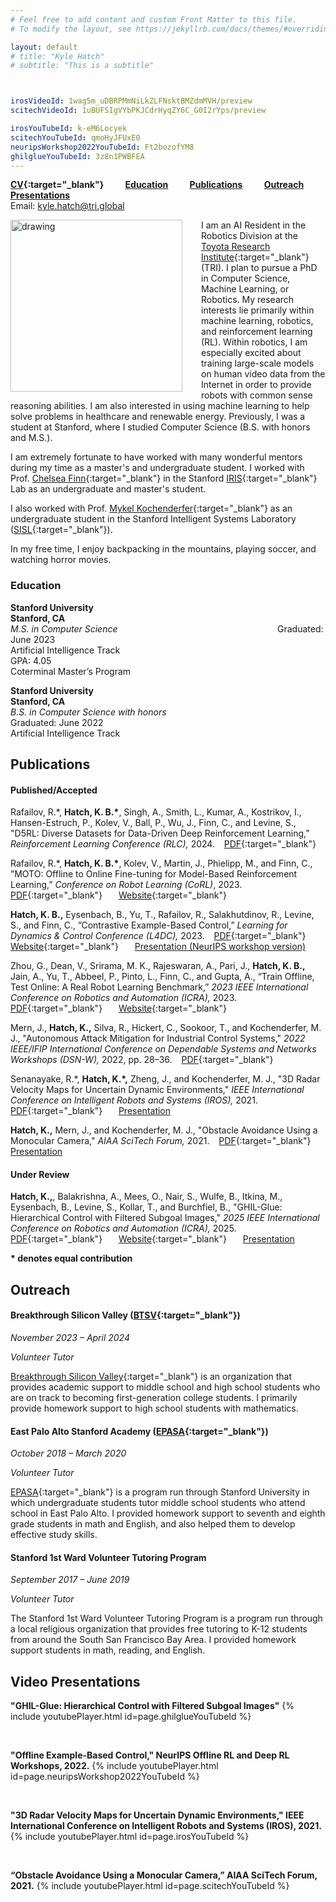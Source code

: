 ```yaml
---
# Feel free to add content and custom Front Matter to this file.
# To modify the layout, see https://jekyllrb.com/docs/themes/#overriding-theme-defaults

layout: default
# title: "Kyle Hatch"
# subtitle: "This is a subtitle"



irosVideoId: 1wag5m_uDBRPMmNiLkZLFNsktBMZdmMVH/preview
scitechVideoId: 1uBUFSIgVYbPKJCdrHyqZY6C_G0I2rYps/preview

irosYouTubeId: k-eM6Locyek
scitechYouTubeId: qmoHyJFUxE0
neuripsWorkshop2022YouTubeId: Ft2bozofYM8
ghilglueYouTubeId: 3z8n1PWBFEA
---
```



<!-- **[Research](#Research) &ensp; &ensp; [Education](#Education) &ensp; &ensp; [CV](./files/Kyle_Hatch_CV_October_2023.pdf){:target="_blank"} &ensp; &ensp;  [Publications](#Publications) &ensp; &ensp; [Presentations](#Presentations) &ensp; &ensp; [Outreach](#Volunteer)**  -->
 **[CV](./files/Kyle_Hatch_CV_October_2024.pdf){:target="_blank"} &ensp; &ensp; &ensp; [Education](#Education) &ensp; &ensp; &ensp; [Publications](#Publications) &ensp; &ensp; &ensp; [Outreach](#Volunteer) &ensp; &ensp; &ensp; [Presentations](#Presentations)**  
 Email: [kyle.hatch@tri.global](mailto:kyle.hatch@tri.global)  

<!-- **[CV](./files/Kyle_Hatch_CV_October_2023.pdf){:target="_blank"} &ensp; [Education](#Education) &ensp; [Publications](#Publications) &ensp; [Outreach](#Volunteer) &ensp; [Presentations](#Presentations) &ensp; [kyle.hatch@tri.global](mailto:kyle.hatch@tri.global)**   -->
 

<img src="./files/j_tree_portrait_clipped_small.png" alt="drawing" align="left" width="275" style="margin: 0px 30px 0px 0px;" />


I am an AI Resident in the Robotics Division at the [Toyota Research Institute](https://www.tri.global/){:target="_blank"} (TRI). 
I plan to pursue a PhD in Computer Science, Machine Learning, or Robotics. 
My research interests lie primarily within machine learning, robotics, and reinforcement learning (RL). 
Within robotics, I am especially excited about training large-scale models on human video data from the Internet in order to provide robots with common sense reasoning abilities.
I am also interested in using machine learning to help solve problems in healthcare and renewable energy. 
Previously, I was a student at Stanford, where I studied Computer Science (B.S. with honors and M.S.).




<!-- I am especially excited about exploring solutions to the following questions:
How can we leverage foundation models that can reason about both visual and language information for robot learning?
How can we utilize video data--which exists on a massive scale on the Internet but does not contain action labels--for training robot policies?
Can we use goal-conditioned/self-supervised RL to learn from random play data or autonomously collected robot data?  -->

I am extremely fortunate to have worked with many wonderful mentors during my time as a master's and undergraduate student. I worked with Prof. [Chelsea Finn](https://ai.stanford.edu/~cbfinn/){:target="_blank"} in the Stanford [IRIS](https://irislab.stanford.edu/){:target="_blank"} Lab as an undergraduate and master's student. 
<!-- As a master's student, I also worked with Prof. [Ben Eysenbach](https://ben-eysenbach.github.io/){:target="_blank"}. -->
I also worked with Prof. [Mykel Kochenderfer](https://mykel.kochenderfer.com/){:target="_blank"} as an undergraduate student in the Stanford Intelligent Systems Laboratory ([SISL](https://sisl.stanford.edu/){:target="_blank"}).
<!-- , and also completed a research internship at the Johns Hopkins University Applied Physics Laboratory ([APL](https://www.jhuapl.edu/){:target="_blank"}). -->


In my free time, I enjoy backpacking in the mountains, playing soccer, and watching horror movies. 

<a name="Education"> </a>
### Education  

**Stanford University**
&ensp; &ensp; &ensp; &ensp; &ensp; &ensp; &ensp; &ensp; &ensp; &ensp; &ensp; &ensp; &ensp; &ensp; &ensp; &ensp; &ensp; &ensp; &ensp; &ensp; &ensp; &ensp; &ensp; &ensp; &ensp; &ensp; &ensp; &ensp; &ensp; &ensp; &ensp;
**Stanford, CA**  
*M.S. in Computer Science*
&ensp; &ensp; &ensp; &ensp; &ensp; &ensp; &ensp; &ensp; &ensp; &ensp; &ensp; &ensp; &ensp; &ensp; &ensp; &ensp; &ensp; &ensp; &ensp; &ensp; &ensp; &ensp; &ensp;
Graduated: June 2023   
Artificial Intelligence Track
&ensp; &ensp; &ensp; &ensp; &ensp; &ensp; &ensp; &ensp; &ensp; &ensp; &ensp; &ensp; &ensp; &ensp; &ensp; &ensp; &ensp; &ensp; &ensp; &ensp; &ensp; &ensp; &ensp; &ensp; &ensp; &ensp; &ensp; &ensp; &ensp; &ensp;
GPA: 4.05   
Coterminal Master’s Program  

**Stanford University**
&ensp; &ensp; &ensp; &ensp; &ensp; &ensp; &ensp; &ensp; &ensp; &ensp; &ensp; &ensp; &ensp; &ensp; &ensp; &ensp; &ensp; &ensp; &ensp; &ensp; &ensp; &ensp; &ensp; &ensp; &ensp; &ensp; &ensp; &ensp; &ensp; &ensp; &ensp;
**Stanford, CA**  
*B.S. in Computer Science with honors*&ensp; &ensp; &ensp; &ensp; &ensp; &ensp; &ensp; &ensp; &ensp; &ensp; &ensp; &ensp; &ensp; &ensp; &ensp; &ensp; &nbsp;
Graduated: June 2022   
Artificial Intelligence Track
<!-- &ensp; &ensp; &ensp; &ensp; &ensp; &ensp; &ensp; &ensp; &ensp; &ensp; &ensp; &ensp; &ensp; &ensp; &ensp; &ensp; &ensp; &ensp; &ensp; &ensp; &ensp; &ensp; &ensp; &ensp; &ensp; &ensp; &ensp; &ensp; &ensp; &ensp;
GPA: 4.05    -->   


<a name="Publications"> </a>
## Publications

#### Published/Accepted

<a name="d5rl"> </a>
Rafailov, R.\*, **Hatch, K. B.\***, Singh, A., Smith, L., Kumar, A., Kostrikov, I., Hansen-Estruch, P., Kolev, V.,
Ball, P., Wu, J., Finn, C., and Levine, S., "D5RL: Diverse Datasets for Data-Driven Deep Reinforcement
Learning,” *Reinforcement Learning Conference (RLC),* 2024. &ensp; [PDF](https://rlj.cs.umass.edu/2024/papers/RLJ_RLC_2024_305.pdf){:target="_blank"}

<a name="moto"> </a>
Rafailov, R.\*, **Hatch, K. B.\***, Kolev, V., Martin, J., Phielipp, M., and Finn, C., ”MOTO: Offline to Online
Fine-tuning for Model-Based Reinforcement Learning,” *Conference on Robot Learning (CoRL)*, 2023. &ensp; [PDF](https://arxiv.org/abs/2401.03306){:target="_blank"} &ensp; &ensp; [Website](https://sites.google.com/view/mo2o){:target="_blank"}

<a name="laeo"> </a>
**Hatch, K. B.,** Eysenbach, B., Yu, T., Rafailov, R., Salakhutdinov, R., Levine, S., and Finn, C., ”Contrastive
Example-Based Control,” *Learning for Dynamics & Control Conference (L4DC),* 2023. &ensp; [PDF](https://arxiv.org/abs/2307.13101){:target="_blank"} &ensp; &ensp; [Website](https://sites.google.com/view/laeo-rl){:target="_blank"} &ensp; &ensp; [Presentation (NeurIPS workshop version)](#laeo_neurips_video) 

Zhou, G., Dean, V., Srirama, M. K., Rajeswaran, A., Pari, J., **Hatch, K. B.,** Jain, A., Yu, T., Abbeel, P., Pinto, L., Finn, C., and Gupta, A., “Train Offline, Test Online: A Real Robot Learning Benchmark,” *2023 IEEE International Conference on Robotics and Automation (ICRA),* 2023. &ensp; [PDF](https://arxiv.org/abs/2306.00942){:target="_blank"} &ensp; &ensp;  [Website](https://toto-benchmark.org/){:target="_blank"} 

<a name="apl_paper"> </a>
Mern, J., **Hatch, K.,** Silva, R., Hickert, C., Sookoor, T., and Kochenderfer, M. J., "Autonomous Attack Mitigation for Industrial Control Systems," *2022 IEEE/IFIP International Conference on Dependable Systems and Networks Workshops (DSN-W),* 2022, pp. 28–36.
&ensp; [PDF](https://arxiv.org/abs/2111.02445){:target="_blank"}

<a name="iros_paper"> </a>
Senanayake, R.\*, **Hatch, K.\*,** Zheng, J., and Kochenderfer, M. J., "3D Radar Velocity Maps for Uncertain Dynamic Environments," *IEEE International Conference on Intelligent Robots and Systems (IROS),* 2021. &ensp; [PDF](https://arxiv.org/abs/2107.11039){:target="_blank"} &ensp; &ensp; [Presentation](#iros_video)

<a name="scitech_paper"> </a>
**Hatch, K.,** Mern, J., and Kochenderfer, M. J., "Obstacle Avoidance Using a Monocular Camera," *AIAA SciTech Forum,* 2021. &ensp; [PDF](https://arxiv.org/abs/2012.01608){:target="_blank"} &ensp; &ensp; [Presentation](#scitech_video)

#### Under Review

<a name="ghilglue"> </a>
**Hatch, K.,**, Balakrishna, A., Mees, O., Nair, S., Wulfe, B., Itkina, M., Eysenbach, B., Levine, S., Kollar, T., and Burchfiel, B., "GHIL-Glue: Hierarchical Control with Filtered Subgoal Images," *2025 IEEE International Conference on Robotics and Automation (ICRA),* 2025. &ensp; [PDF](https://arxiv.org/abs/2410.20018){:target="_blank"} &ensp; &ensp; [Website](https://ghil-glue.github.io/){:target="_blank"} &ensp; &ensp; [Presentation](#ghilglue_video) 



**\* denotes equal contribution**


<!-- <a name="Research"> </a>
## Research

At TRI, I am researching how to leverage Internet scale video data for robot learning. Videos of humans interacting with objects are available on a massive scale on the Internet, but this type of data does not contain the action labels needed to directly train a robot policy. In order to utilize this data, I am developing a hierarchical imitation learning-based approach that trains a high-level policy on action-free video data to output subgoals, which can then be reached by a low-level robot policy.


Prior to starting at TRI, I was a master's student in the Computer Science Department at Stanford University and conducted research under Prof. [Chelsea Finn](https://ai.stanford.edu/~cbfinn/){:target="_blank"} in the Stanford [IRIS](https://irislab.stanford.edu/){:target="_blank"} Lab. In Prof. Finn's group, my research focused on addressing three key limitations in scaling offline RL methods to realistic robot applications: 1) learning from play data/autonomously collected robot data without reward labels 2) pretraining on offline data and then finetuning online 3) and developing realistic simulated benchmarks. I published three first/co-first author papers on this research: 

1. [D5RL](#d5rl): a simulated robotics benchmark to evaluate offline RL methods on visually diverse, realistic simulated robotics tasks. Co-first author on paper under review at the International Conference on Learning Representations (ICLR) 2024.
2. [MOTO](#moto): a model-based RL method designed for efficient offline-to-online finetuning for vision-based manipulation tasks. Co-first author on paper in the Conference on Robot Learning (CoRL) 2023.
3. [LAEO](#laeo): an offline reinforcement learning method using contrastive learning for data without reward labels. First author on paper in the Learning for Dynamics & Control Conference (L4DC) 2023.

As an undergraduate student, I worked on research under Prof. [Mykel Kochenderfer](https://mykel.kochenderfer.com/){:target="_blank"} in the Stanford Intelligent Systems Laboratory ([SISL](https://sisl.stanford.edu/){:target="_blank"}). I also interned at the Johns Hopkins University Applied Physics Laboratory ([APL](https://www.jhuapl.edu/){:target="_blank"}). My research focused on using machine learning and RL techniques to improve collision avoidance in autonomous vehicles and UAVs, as well as using RL to autonomously mitigate cybersecurity threats. I published two first/co-first author papers and one second author paper on this research. 
1. A [method](#iros_paper) to learn 3D velocity maps from radar data for use by autonomous vehicles. Co-first author on paper in the IEEE International Conference on Intelligent Robots and Systems (IROS) 2021.
2. A [collision avoidance system](#scitech_paper) for autonomous drones using monocular vision and deep reinforcement learning. First author on paper in the American Institute of Aeronautics and Astronautics (AIAA) SciTech Forum 2021.
3. An [RL-based method](#apl_paper) for autonomously responding to cybersecurity threats on industrial control systems. Second author on paper in the International Conference on Dependable Systems and Networks (DSN’22), 2022. -->

<a name="Volunteer"> </a>
## Outreach

#### Breakthrough Silicon Valley ([BTSV](https://breakthroughsv.org){:target="_blank"})
*November 2023 – April 2024*

*Volunteer Tutor*


[Breakthrough Silicon Valley](https://breakthroughsv.org){:target="_blank"} is an organization that provides academic support to middle school and high school students who are on track to becoming first-generation college students. I primarily provide homework support to high school students with mathematics.


#### East Palo Alto Stanford Academy ([EPASA](https://haas.stanford.edu/student-programs/education-partnerships/east-palo-alto-stanford-academy-epasa){:target="_blank"})
*October 2018 – March 2020*

*Volunteer Tutor*


[EPASA](https://haas.stanford.edu/student-programs/education-partnerships/east-palo-alto-stanford-academy-epasa){:target="_blank"} is a program run through Stanford University in which undergraduate students tutor middle school students who attend school in East Palo Alto.
I provided homework support to seventh and eighth grade students in math and English, and also helped them to develop effective study skills.

#### Stanford 1st Ward Volunteer Tutoring Program
*September 2017 – June 2019*

*Volunteer Tutor*

The Stanford 1st Ward Volunteer Tutoring Program is a program run through a local religious organization that provides free tutoring to K-12 students from around the South San Francisco Bay Area.
I provided homework support students in math, reading, and English.


<a name="Presentations"> </a>
## Video Presentations

<!-- <details open>
  <summary>Collapse</summary> -->


<a name="ghilglue_video"> </a>
**"GHIL-Glue: Hierarchical Control with Filtered Subgoal Images"**
{% include youtubePlayer.html id=page.ghilglueYouTubeId %}

&nbsp;
&nbsp;
&nbsp;

<a name="laeo_neurips_video"> </a>
**"Offline Example-Based Control," NeurIPS Offline RL and Deep RL Workshops, 2022.**
{% include youtubePlayer.html id=page.neuripsWorkshop2022YouTubeId %}

&nbsp;
&nbsp;
&nbsp;



<a name="iros_video"> </a>
**"3D Radar Velocity Maps for Uncertain Dynamic Environments," IEEE International Conference on Intelligent Robots and Systems (IROS), 2021.**
{% include youtubePlayer.html id=page.irosYouTubeId %}

&nbsp;
&nbsp;
&nbsp;

<a name="scitech_video"> </a>
**“Obstacle Avoidance Using a Monocular Camera,” AIAA SciTech Forum, 2021.**
{% include youtubePlayer.html id=page.scitechYouTubeId %}

<!-- </details> -->
